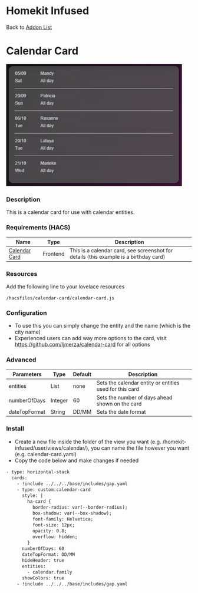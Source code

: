 # Homekit Infused

Back to [Addon List](../addon_list.md)

# Calendar Card
![Homekit Infused](../images/calendar-card.png)

### Description
This is a calendar card for use with calendar entities.

### Requirements (HACS)

| Name | Type  | Description |
|----------------------------------|-------------|---------------------------------------------------------------------------------------------------------------------------------------------------------------------------------------------------------|
| [Calendar Card](https://github.com/ljmerza/calendar-card) | Frontend | This is a calendar card, see screenshot for details (this example is a birthday card) |

### Resources
Add the following line to your lovelace resources 
```
/hacsfiles/calendar-card/calendar-card.js
```

### Configuration
- To use this you can simply change the entity and the name (which is the city name)
- Experienced users can add way more options to the card, visit https://github.com/ljmerza/calendar-card for all options

### Advanced

| Parameters | Type | Default | Description |
|----------------------------------|-------------|----------------------------------|----------------------------------------------------------------------------------------------------------------------------------------------------------------------|
| entities | List | none | Sets the calendar entity or entities used for this card |
| numberOfDays | Integer | 60 | Sets the number of days ahead shown on the card |
| dateTopFormat | String | DD/MM | Sets the date format |

### Install
- Create a new file inside the folder of the view you want (e.g. /homekit-infused/user/views/calendar/), you can name the file however you want (e.g. calendar-card.yaml)
- Copy the code below and make changes if needed

```
- type: horizontal-stack
  cards:
    - !include ../../../base/includes/gap.yaml
    - type: custom:calendar-card
      style: |
        ha-card {
          border-radius: var(--border-radius);
          box-shadow: var(--box-shadow);
          font-family: Helvetica;
          font-size: 12px;
          opacity: 0.8;
          overflow: hidden;
        }
      numberOfDays: 60
      dateTopFormat: DD/MM
      hideHeader: true
      entities:
        - calendar.family
      showColors: true
    - !include ../../../base/includes/gap.yaml
```

